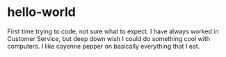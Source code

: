 # hello-world
First time trying to code, not sure what to expect. 
I have always worked in Customer Service, but deep down wish I could do something cool with computers.
I like cayenne pepper on basically everything that I eat.
